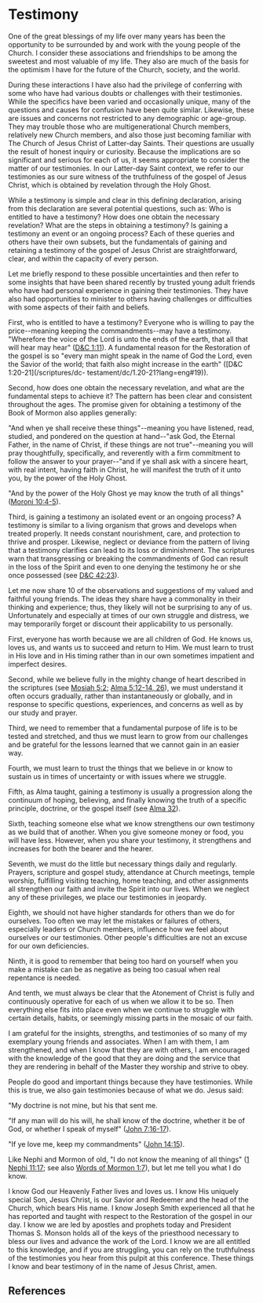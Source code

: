 # Testimony

One of the great blessings of my life over many years has been the opportunity
to be surrounded by and work with the young people of the Church. I consider
these associations and friendships to be among the sweetest and most valuable
of my life. They also are much of the basis for the optimism I have for the
future of the Church, society, and the world.

During these interactions I have also had the privilege of conferring with
some who have had various doubts or challenges with their testimonies. While
the specifics have been varied and occasionally unique, many of the questions
and causes for confusion have been quite similar. Likewise, these are issues
and concerns not restricted to any demographic or age-group. They may trouble
those who are multigenerational Church members, relatively new Church members,
and also those just becoming familiar with The Church of Jesus Christ of
Latter-day Saints. Their questions are usually the result of honest inquiry or
curiosity. Because the implications are so significant and serious for each of
us, it seems appropriate to consider the matter of our testimonies. In our
Latter-day Saint context, we refer to our testimonies as our sure witness of
the truthfulness of the gospel of Jesus Christ, which is obtained by
revelation through the Holy Ghost.

While a testimony is simple and clear in this defining declaration, arising
from this declaration are several potential questions, such as: Who is
entitled to have a testimony? How does one obtain the necessary revelation?
What are the steps in obtaining a testimony? Is gaining a testimony an event
or an ongoing process? Each of these queries and others have their own
subsets, but the fundamentals of gaining and retaining a testimony of the
gospel of Jesus Christ are straightforward, clear, and within the capacity of
every person.

Let me briefly respond to these possible uncertainties and then refer to some
insights that have been shared recently by trusted young adult friends who
have had personal experience in gaining their testimonies. They have also had
opportunities to minister to others having challenges or difficulties with
some aspects of their faith and beliefs.

First, who is entitled to have a testimony? Everyone who is willing to pay the
price--meaning keeping the commandments--may have a testimony. "Wherefore the
voice of the Lord is unto the ends of the earth, that all that will hear may
hear" ([D&amp;C 1:11](/scriptures/dc-testament/dc/1.11?lang=eng#10)). A
fundamental reason for the Restoration of the gospel is so "every man might
speak in the name of God the Lord, even the Savior of the world; that faith
also might increase in the earth" ([D&amp;C 1:20-21](/scriptures/dc-
testament/dc/1.20-21?lang=eng#19)).

Second, how does one obtain the necessary revelation, and what are the
fundamental steps to achieve it? The pattern has been clear and consistent
throughout the ages. The promise given for obtaining a testimony of the Book
of Mormon also applies generally:

"And when ye shall receive these things"--meaning you have listened, read,
studied, and pondered on the question at hand--"ask God, the Eternal Father,
in the name of Christ, if these things are not true"--meaning you will pray
thoughtfully, specifically, and reverently with a firm commitment to follow
the answer to your prayer--"and if ye shall ask with a sincere heart, with
real intent, having faith in Christ, he will manifest the truth of it unto
you, by the power of the Holy Ghost.

"And by the power of the Holy Ghost ye may know the truth of all things"
([Moroni 10:4-5](/scriptures/bofm/moro/10.4-5?lang=eng#3)).

Third, is gaining a testimony an isolated event or an ongoing process? A
testimony is similar to a living organism that grows and develops when treated
properly. It needs constant nourishment, care, and protection to thrive and
prosper. Likewise, neglect or deviance from the pattern of living that a
testimony clarifies can lead to its loss or diminishment. The scriptures warn
that transgressing or breaking the commandments of God can result in the loss
of the Spirit and even to one denying the testimony he or she once possessed
(see [D&amp;C 42:23](/scriptures/dc-testament/dc/42.23?lang=eng#22)).

Let me now share 10 of the observations and suggestions of my valued and
faithful young friends. The ideas they share have a commonality in their
thinking and experience; thus, they likely will not be surprising to any of
us. Unfortunately and especially at times of our own struggle and distress, we
may temporarily forget or discount their applicability to us personally.

First, everyone has worth because we are all children of God. He knows us,
loves us, and wants us to succeed and return to Him. We must learn to trust in
His love and in His timing rather than in our own sometimes impatient and
imperfect desires.

Second, while we believe fully in the mighty change of heart described in the
scriptures (see [Mosiah 5:2](/scriptures/bofm/mosiah/5.2?lang=eng#1); [Alma
5:12-14, 26](/scriptures/bofm/alma/5.12-14,26?lang=eng#11)), we must
understand it often occurs gradually, rather than instantaneously or globally,
and in response to specific questions, experiences, and concerns as well as by
our study and prayer.

Third, we need to remember that a fundamental purpose of life is to be tested
and stretched, and thus we must learn to grow from our challenges and be
grateful for the lessons learned that we cannot gain in an easier way.

Fourth, we must learn to trust the things that we believe in or know to
sustain us in times of uncertainty or with issues where we struggle.

Fifth, as Alma taught, gaining a testimony is usually a progression along the
continuum of hoping, believing, and finally knowing the truth of a specific
principle, doctrine, or the gospel itself (see [Alma
32](/scriptures/bofm/alma/32?lang=eng)).

Sixth, teaching someone else what we know strengthens our own testimony as we
build that of another. When you give someone money or food, you will have
less. However, when you share your testimony, it strengthens and increases for
both the bearer and the hearer.

Seventh, we must do the little but necessary things daily and regularly.
Prayers, scripture and gospel study, attendance at Church meetings, temple
worship, fulfilling visiting teaching, home teaching, and other assignments
all strengthen our faith and invite the Spirit into our lives. When we neglect
any of these privileges, we place our testimonies in jeopardy.

Eighth, we should not have higher standards for others than we do for
ourselves. Too often we may let the mistakes or failures of others, especially
leaders or Church members, influence how we feel about ourselves or our
testimonies. Other people's difficulties are not an excuse for our own
deficiencies.

Ninth, it is good to remember that being too hard on yourself when you make a
mistake can be as negative as being too casual when real repentance is needed.

And tenth, we must always be clear that the Atonement of Christ is fully and
continuously operative for each of us when we allow it to be so. Then
everything else fits into place even when we continue to struggle with certain
details, habits, or seemingly missing parts in the mosaic of our faith.

I am grateful for the insights, strengths, and testimonies of so many of my
exemplary young friends and associates. When I am with them, I am
strengthened, and when I know that they are with others, I am encouraged with
the knowledge of the good that they are doing and the service that they are
rendering in behalf of the Master they worship and strive to obey.

People do good and important things because they have testimonies. While this
is true, we also gain testimonies because of what we do. Jesus said:

"My doctrine is not mine, but his that sent me.

"If any man will do his will, he shall know of the doctrine, whether it be of
God, or whether I speak of myself" ([John
7:16-17](/scriptures/nt/john/7.16-17?lang=eng#15)).

"If ye love me, keep my commandments" ([John
14:15](/scriptures/nt/john/14.15?lang=eng#14)).

Like Nephi and Mormon of old, "I do not know the meaning of all things" ([1
Nephi 11:17](/scriptures/bofm/1-ne/11.17?lang=eng#16); see also [Words of
Mormon 1:7](/scriptures/bofm/w-of-m/1.7?lang=eng#6)), but let me tell you what
I do know.

I know God our Heavenly Father lives and loves us. I know His uniquely special
Son, Jesus Christ, is our Savior and Redeemer and the head of the Church,
which bears His name. I know Joseph Smith experienced all that he has reported
and taught with respect to the Restoration of the gospel in our day. I know we
are led by apostles and prophets today and President Thomas S. Monson holds
all of the keys of the priesthood necessary to bless our lives and advance the
work of the Lord. I know we are all entitled to this knowledge, and if you are
struggling, you can rely on the truthfulness of the testimonies you hear from
this pulpit at this conference. These things I know and bear testimony of in
the name of Jesus Christ, amen.

## References

